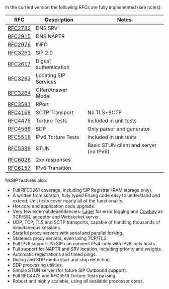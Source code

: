 In the current version the following RFCs are fully implemented (see notes):

RFC|Description|Notes
---|---|---
[RFC2782](http://tools.ietf.org/html/rfc2782)|DNS SRV|
[RFC2915](http://tools.ietf.org/html/rfc2915)|DNS NAPTR|
[RFC2976](http://tools.ietf.org/html/rfc2976)|INFO|
[RFC3261](http://tools.ietf.org/html/rfc3261)|SIP 2.0|
[RFC2617](http://tools.ietf.org/html/rfc2617)|Digest authentication|
[RFC3263](http://tools.ietf.org/html/rfc3263)|Locating SIP Services|
[RFC3264](http://tools.ietf.org/html/rfc3264)|Offer/Answer Model|
[RFC3581](http://tools.ietf.org/html/rfc3581)|RPort|
[RFC4168](http://tools.ietf.org/html/rfc4168)|SCTP Transport|No TLS-SCTP
[RFC4475](http://tools.ietf.org/html/rfc4475)|Torture Tests|Included in unit tests
[RFC4566](http://tools.ietf.org/html/rfc4566)|SDP|Only parser and generator
[RFC5518](http://tools.ietf.org/html/rfc5118)|IPv6 Torture Tests|Included in unit tests
[RFC5389](http://tools.ietf.org/html/rfc5389)|STUN|Basic STUN client and server (no IPv6)
[RFC6026]([http://tools.ietf.org/html/rfc6026)|2xx responses|
[RFC6157]([http://tools.ietf.org/html/rfc6157)|IPv6 Transition|


NkSIP features also:
 * Full RFC3261 coverage, including SIP Registrar (RAM storage only).
 * A written from scratch, fully typed Erlang code easy to understand and extend. Unit tests cover nearly all of the functionality.
 * Hot core and application code upgrade.
 * Very few external dependencies: [Lager](https://github.com/basho/lager) for error logging and [Cowboy](http://ninenines.eu") as TCP/SSL acceptor and Websocket server.
 * UDP, TCP, TLS and SCTP transports, capable of handling thousands of simultaneous sessions.
 * Stateful proxy servers with serial and parallel forking.
 * Stateless proxy servers, even using TCP/TLS.
 * Full IPv6 support. NkSIP can connect IPv4-only with IPv6-only hosts.
 * Full support for NAPTR and SRV location, including priority and weights.
 * Automatic registrations and timed pings.
 * Dialog and SDP media start and stop detection.
 * SDP processing utilities.
 * Simple STUN server (for future SIP Outbound support).
 * Full RFC4475 and RFC5518 Torture Tests passing.
 * Robust and highly scalable, using all available processor cores.

